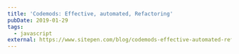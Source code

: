 ```yaml
---
title: 'Codemods: Effective, automated, Refactoring'
pubDate: 2019-01-29
tags:
  - javascript
external: https://www.sitepen.com/blog/codemods-effective-automated-refactoring/
---
```

